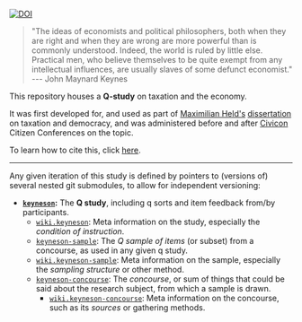 [![DOI](https://zenodo.org/badge/doi/10.5281/zenodo.12678.svg)](http://dx.doi.org/10.5281/zenodo.12678)

> "The ideas of economists and political philosophers, both when they are right and when they are wrong are more powerful than is commonly understood.
> Indeed, the world is ruled by little else.
> Practical men, who believe themselves to be quite exempt from any intellectual influences, are usually slaves of some defunct economist."
> --- John Maynard Keynes

This repository houses a **Q-study** on taxation and the economy.

It was first developed for, and used as part of [Maximilian Held's](http://www.maxheld.de) [dissertation](http://www.maxheld.de/schumpermas) on taxation and democracy, and was administered before and after [Civicon](http://www.civicon.de) Citizen Conferences on the topic.

To learn how to cite this, click [here](https://zenodo.org/record/12678#.VMK2g8ajLy8).

------------

Any given iteration of this study is defined by pointers to (versions of) several nested git submodules, to allow for independent versioning:

- **[`keyneson`](https://github.com/maxheld83/keyneson):** The **Q study**, including q sorts and item feedback from/by participants.
  -  [`wiki.keyneson`](https://github.com/maxheld83/keyneson/wiki): Meta information on the study, especially the *condition of instruction*.
  -  [`keyneson-sample`](https://github.com/maxheld83/keyneson-sample): The *Q sample of items* (or subset) from a concourse, as used in any given q study.
    - [`wiki.keyneson-sample`](https://github.com/maxheld83/keyneson-sample/wiki): Meta information on the sample, especially the *sampling structure* or other method.
    - [`keyneson-concourse`](https://github.com/maxheld83/keyneson-concourse): The *concourse*, or sum of things that could be said about the research subject, from which a sample is drawn.
      - [`wiki.keyneson-concourse`](https://github.com/maxheld83/keyneson-concourse/wiki): Meta information on the concourse, such as its *sources* or gathering methods.
